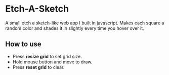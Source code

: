 # Etch-A-Sketch
A small etch a sketch-like web app I built in javascript. Makes each square a random color and shades it in slightly every time you hover over it. 

## How to use
- Press **resize grid** to set grid size.
- Hold mouse button and move to draw.
- Press **reset grid** to clear.
